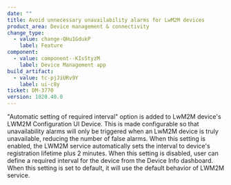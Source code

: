 ```yaml
---
date: ""
title: Avoid unnecessary unavailability alarms for LwM2M devices
product_area: Device management & connectivity
change_type:
  - value: change-QHu1GdukP
    label: Feature
component:
  - value: component--KIsStyzM
    label: Device Management app
build_artifact:
  - value: tc-pjJiURv9Y
    label: ui-c8y
ticket: DM-3770
version: 1020.40.0
---
```

"Automatic setting of required interval" option is added to LwM2M device's LWM2M Configuration UI Device.
This is made configurable so that unavailability alarms will only be triggered when an LwM2M device is truly unavailable, reducing the number of false alarms.
When this setting is enabled, the LWM2M service automatically sets the interval to device's registration lifetime plus 2 minutes.
When this setting is disabled, user can define a required interval for the device from the Device Info dashboard.
When this setting is set to default, it will use the default behavior of LWM2M service.